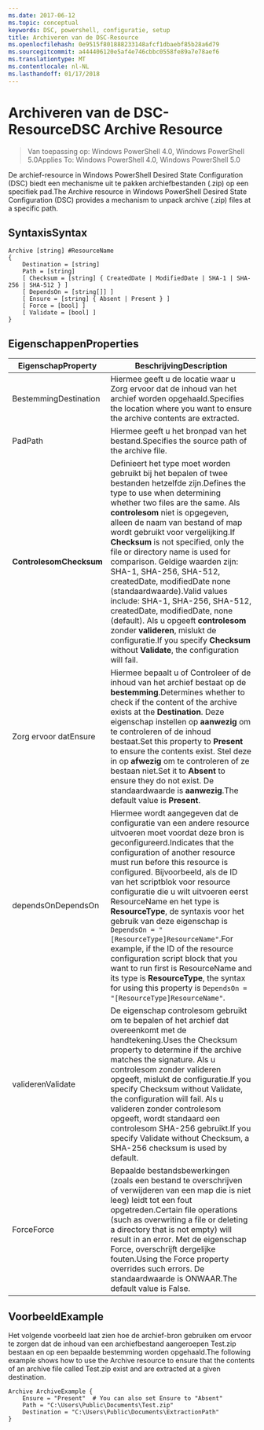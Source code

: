 ```yaml
---
ms.date: 2017-06-12
ms.topic: conceptual
keywords: DSC, powershell, configuratie, setup
title: Archiveren van de DSC-Resource
ms.openlocfilehash: 0e9515f801888233148afcf1dbaebf85b28a6d79
ms.sourcegitcommit: a444406120e5af4e746cbbc0558fe89a7e78aef6
ms.translationtype: MT
ms.contentlocale: nl-NL
ms.lasthandoff: 01/17/2018
---
```

# <a name="dsc-archive-resource"></a><span data-ttu-id="d50c9-103">Archiveren van de DSC-Resource</span><span class="sxs-lookup"><span data-stu-id="d50c9-103">DSC Archive Resource</span></span>

> <span data-ttu-id="d50c9-104">Van toepassing op: Windows PowerShell 4.0, Windows PowerShell 5.0</span><span class="sxs-lookup"><span data-stu-id="d50c9-104">Applies To: Windows PowerShell 4.0, Windows PowerShell 5.0</span></span>

<span data-ttu-id="d50c9-105">De archief-resource in Windows PowerShell Desired State Configuration (DSC) biedt een mechanisme uit te pakken archiefbestanden (.zip) op een specifiek pad.</span><span class="sxs-lookup"><span data-stu-id="d50c9-105">The Archive resource in Windows PowerShell Desired State Configuration (DSC) provides a mechanism to unpack archive (.zip) files at a specific path.</span></span>

## <a name="syntax"></a><span data-ttu-id="d50c9-106">Syntaxis</span><span class="sxs-lookup"><span data-stu-id="d50c9-106">Syntax</span></span>
```MOF
Archive [string] #ResourceName
{
    Destination = [string]
    Path = [string]
    [ Checksum = [string] { CreatedDate | ModifiedDate | SHA-1 | SHA-256 | SHA-512 } ]
    [ DependsOn = [string[]] ]
    [ Ensure = [string] { Absent | Present } ]
    [ Force = [bool] ]
    [ Validate = [bool] ]
}
```

## <a name="properties"></a><span data-ttu-id="d50c9-107">Eigenschappen</span><span class="sxs-lookup"><span data-stu-id="d50c9-107">Properties</span></span>

|  <span data-ttu-id="d50c9-108">Eigenschap</span><span class="sxs-lookup"><span data-stu-id="d50c9-108">Property</span></span>  |  <span data-ttu-id="d50c9-109">Beschrijving</span><span class="sxs-lookup"><span data-stu-id="d50c9-109">Description</span></span>   |
|---|---|
| <span data-ttu-id="d50c9-110">Bestemming</span><span class="sxs-lookup"><span data-stu-id="d50c9-110">Destination</span></span>| <span data-ttu-id="d50c9-111">Hiermee geeft u de locatie waar u Zorg ervoor dat de inhoud van het archief worden opgehaald.</span><span class="sxs-lookup"><span data-stu-id="d50c9-111">Specifies the location where you want to ensure the archive contents are extracted.</span></span>|
| <span data-ttu-id="d50c9-112">Pad</span><span class="sxs-lookup"><span data-stu-id="d50c9-112">Path</span></span>| <span data-ttu-id="d50c9-113">Hiermee geeft u het bronpad van het bestand.</span><span class="sxs-lookup"><span data-stu-id="d50c9-113">Specifies the source path of the archive file.</span></span>|
| <span data-ttu-id="d50c9-114">__Controlesom__</span><span class="sxs-lookup"><span data-stu-id="d50c9-114">__Checksum__</span></span>| <span data-ttu-id="d50c9-115">Definieert het type moet worden gebruikt bij het bepalen of twee bestanden hetzelfde zijn.</span><span class="sxs-lookup"><span data-stu-id="d50c9-115">Defines the type to use when determining whether two files are the same.</span></span> <span data-ttu-id="d50c9-116">Als __controlesom__ niet is opgegeven, alleen de naam van bestand of map wordt gebruikt voor vergelijking.</span><span class="sxs-lookup"><span data-stu-id="d50c9-116">If __Checksum__ is not specified, only the file or directory name is used for comparison.</span></span> <span data-ttu-id="d50c9-117">Geldige waarden zijn: SHA-1, SHA-256, SHA-512, createdDate, modifiedDate none (standaardwaarde).</span><span class="sxs-lookup"><span data-stu-id="d50c9-117">Valid values include: SHA-1, SHA-256, SHA-512, createdDate, modifiedDate, none (default).</span></span> <span data-ttu-id="d50c9-118">Als u opgeeft __controlesom__ zonder __valideren__, mislukt de configuratie.</span><span class="sxs-lookup"><span data-stu-id="d50c9-118">If you specify __Checksum__ without __Validate__, the configuration will fail.</span></span>|
| <span data-ttu-id="d50c9-119">Zorg ervoor dat</span><span class="sxs-lookup"><span data-stu-id="d50c9-119">Ensure</span></span>| <span data-ttu-id="d50c9-120">Hiermee bepaalt u of Controleer of de inhoud van het archief bestaat op de __bestemming__.</span><span class="sxs-lookup"><span data-stu-id="d50c9-120">Determines whether to check if the content of the archive exists at the __Destination__.</span></span> <span data-ttu-id="d50c9-121">Deze eigenschap instellen op __aanwezig__ om te controleren of de inhoud bestaat.</span><span class="sxs-lookup"><span data-stu-id="d50c9-121">Set this property to __Present__ to ensure the contents exist.</span></span> <span data-ttu-id="d50c9-122">Stel deze in op __afwezig__ om te controleren of ze bestaan niet.</span><span class="sxs-lookup"><span data-stu-id="d50c9-122">Set it to __Absent__ to ensure they do not exist.</span></span> <span data-ttu-id="d50c9-123">De standaardwaarde is __aanwezig__.</span><span class="sxs-lookup"><span data-stu-id="d50c9-123">The default value is __Present__.</span></span>|
| <span data-ttu-id="d50c9-124">dependsOn</span><span class="sxs-lookup"><span data-stu-id="d50c9-124">DependsOn</span></span> | <span data-ttu-id="d50c9-125">Hiermee wordt aangegeven dat de configuratie van een andere resource uitvoeren moet voordat deze bron is geconfigureerd.</span><span class="sxs-lookup"><span data-stu-id="d50c9-125">Indicates that the configuration of another resource must run before this resource is configured.</span></span> <span data-ttu-id="d50c9-126">Bijvoorbeeld, als de ID van het scriptblok voor resource configuratie die u wilt uitvoeren eerst ResourceName en het type is __ResourceType__, de syntaxis voor het gebruik van deze eigenschap is `DependsOn = "[ResourceType]ResourceName"`.</span><span class="sxs-lookup"><span data-stu-id="d50c9-126">For example, if the ID of the resource configuration script block that you want to run first is ResourceName and its type is __ResourceType__, the syntax for using this property is `DependsOn = "[ResourceType]ResourceName"`.</span></span>|
| <span data-ttu-id="d50c9-127">valideren</span><span class="sxs-lookup"><span data-stu-id="d50c9-127">Validate</span></span>| <span data-ttu-id="d50c9-128">De eigenschap controlesom gebruikt om te bepalen of het archief dat overeenkomt met de handtekening.</span><span class="sxs-lookup"><span data-stu-id="d50c9-128">Uses the Checksum property to determine if the archive matches the signature.</span></span> <span data-ttu-id="d50c9-129">Als u controlesom zonder valideren opgeeft, mislukt de configuratie.</span><span class="sxs-lookup"><span data-stu-id="d50c9-129">If you specify Checksum without Validate, the configuration will fail.</span></span> <span data-ttu-id="d50c9-130">Als u valideren zonder controlesom opgeeft, wordt standaard een controlesom SHA-256 gebruikt.</span><span class="sxs-lookup"><span data-stu-id="d50c9-130">If you specify Validate without Checksum, a SHA-256 checksum is used by default.</span></span>|
| <span data-ttu-id="d50c9-131">Force</span><span class="sxs-lookup"><span data-stu-id="d50c9-131">Force</span></span>| <span data-ttu-id="d50c9-132">Bepaalde bestandsbewerkingen (zoals een bestand te overschrijven of verwijderen van een map die is niet leeg) leidt tot een fout opgetreden.</span><span class="sxs-lookup"><span data-stu-id="d50c9-132">Certain file operations (such as overwriting a file or deleting a directory that is not empty) will result in an error.</span></span> <span data-ttu-id="d50c9-133">Met de eigenschap Force, overschrijft dergelijke fouten.</span><span class="sxs-lookup"><span data-stu-id="d50c9-133">Using the Force property overrides such errors.</span></span> <span data-ttu-id="d50c9-134">De standaardwaarde is ONWAAR.</span><span class="sxs-lookup"><span data-stu-id="d50c9-134">The default value is False.</span></span>|

## <a name="example"></a><span data-ttu-id="d50c9-135">Voorbeeld</span><span class="sxs-lookup"><span data-stu-id="d50c9-135">Example</span></span>

<span data-ttu-id="d50c9-136">Het volgende voorbeeld laat zien hoe de archief-bron gebruiken om ervoor te zorgen dat de inhoud van een archiefbestand aangeroepen Test.zip bestaan en op een bepaalde bestemming worden opgehaald.</span><span class="sxs-lookup"><span data-stu-id="d50c9-136">The following example shows how to use the Archive resource to ensure that the contents of an archive file called Test.zip exist and are extracted at a given destination.</span></span>

```
Archive ArchiveExample {
    Ensure = "Present"  # You can also set Ensure to "Absent"
    Path = "C:\Users\Public\Documents\Test.zip"
    Destination = "C:\Users\Public\Documents\ExtractionPath"
}
```

